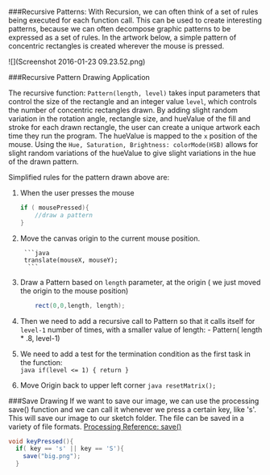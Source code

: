 ###Recursive Patterns:
With Recursion, we can often think of a set of rules being executed for each function call. This can be used to create interesting patterns, because we can often decompose graphic patterns to be expressed as a set of rules.  In the artwork below, a simple pattern of concentric rectangles is created wherever the mouse is pressed. 

![](Screenshot 2016-01-23 09.23.52.png)

###Recursive Pattern Drawing Application 

The recursive function: `Pattern(length, level)` takes input parameters that control the size of the rectangle and an integer value `level`, which controls the number of concentric rectangles drawn.  By adding slight random variation in the rotation angle, rectangle size, and hueValue of the fill and stroke for each drawn rectangle, the user can create a unique artwork each time they run the program.  The hueValue is mapped to the `x` position of the mouse.  Using the `Hue, Saturation, Brightness: colorMode(HSB)` allows for slight random variations of the hueValue to give slight variations in the hue of the drawn pattern.  

Simplified rules for the pattern drawn above are:

1. When the user presses the mouse

    ```java
    if ( mousePressed){
        //draw a pattern 
    }
    ```

2. Move the canvas origin to the current mouse position. 
  
        ```java
        translate(mouseX, mouseY);
         ```

3. Draw a Pattern based on ``length`` parameter, at the origin ( we just moved the origin to the mouse position)
    
    ```java
        rect(0,0,length, length);
    ```
        
4. Then we need to add a recursive call to Pattern so that it calls itself for `level-1` number of times, with a smaller value of length:
        - Pattern( length * .8, level-1) 
5. We need to add a test for the termination condition as the first task in the function:     
        ```java
        if(level <= 1) { return }
        ```
       
6. Move Origin back to upper left corner
         ```java
        resetMatrix();
        ```

###Save Drawing
If we want to save our image, we can use the processing save() function and we can call it whenever we press a certain key, like 's'.  This will save our image to our sketch folder. The file can be saved in a variety of file formats.
[Processing Reference: save()](https://processing.org/reference/save_.html)

```java
void keyPressed(){
  if( key == 's' || key == 'S'){
    save("big.png");
  }
  
  ```

